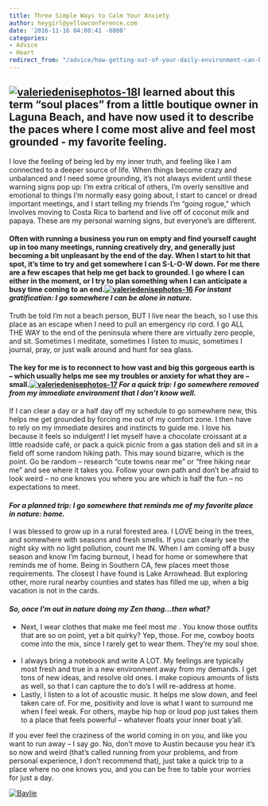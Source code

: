 ```yaml
---
title: Three Simple Ways to Calm Your Anxiety
author: heygirl@yellowconference.com
date: '2016-11-16 04:00:41 -0800'
categories:
- Advice
- Heart
redirect_from: "/advice/how-getting-out-of-your-daily-environment-can-help-your-anxiety-levels/"
---
```


## [![valeriedenisephotos-18](http://yellowconference.com/wp-content/uploads/2016/11/ValerieDenisePhotos-182.jpg)](http://yellowconference.com/wp-content/uploads/2016/11/ValerieDenisePhotos-182.jpg)**I learned about this term “soul places” from a little boutique owner in Laguna Beach, and have now used it to describe the paces where I come most alive and feel most grounded - my favorite feeling.**

I love the feeling of being led by my inner truth, and feeling like I am connected to a deeper source of life. When things become crazy and unbalanced and I need some grounding, it’s not always evident until these warning signs pop up: I’m extra critical of others, I’m overly sensitive and emotional to things I’m normally easy going about, I start to cancel or dread important meetings, and I start telling my friends I’m “going rogue," which involves moving to Costa Rica to bartend and live off of coconut milk and papaya. These are my personal warning signs, but everyone’s are different.

#### Often with running a business you run on empty and find yourself caught up in too many meetings, running creatively dry, and generally just becoming a bit unpleasant by the end of the day. When I start to hit that spot, it’s time to try and get somewhere I can S-L-O-W down. For me there are a few escapes that help me get back to grounded. I go where I can either in the moment, or I try to plan something when I can anticipate a busy time coming to an end.[![valeriedenisephotos-16](http://yellowconference.com/wp-content/uploads/2016/11/ValerieDenisePhotos-162.jpg)](http://yellowconference.com/wp-content/uploads/2016/11/ValerieDenisePhotos-162.jpg) _**For instant gratification: I go somewhere I can be alone in nature.**_

Truth be told I’m not a beach person, BUT I live near the beach, so I use this place as an escape when I need to pull an emergency rip cord. I go ALL THE WAY to the end of the peninsula where there are virtually zero people, and sit. Sometimes I meditate, sometimes I listen to music, sometimes I journal, pray, or just walk around and hunt for sea glass.

#### The key for me is to reconnect to how vast and big this gorgeous earth is – which usually helps me see my troubles or anxiety for what they are – small.[![valeriedenisephotos-17](http://yellowconference.com/wp-content/uploads/2016/11/ValerieDenisePhotos-173.jpg)](http://yellowconference.com/wp-content/uploads/2016/11/ValerieDenisePhotos-173.jpg) _**For a quick trip: I go somewhere removed from my immediate environment that I don’t know well.**_

If I can clear a day or a half day off my schedule to go somewhere new, this helps me get grounded by forcing me out of my comfort zone. I then have to rely on my immediate desires and instincts to guide me. I love his because it feels so indulgent! I let myself have a chocolate croissant at a little roadside café, or pack a quick picnic from a gas station deli and sit in a field off some random hiking path. This may sound bizarre, which is the point. Go be random – research “cute towns near me” or “free hiking near me” and see where it takes you. Follow your own path and don’t be afraid to look weird – no one knows you where you are which is half the fun – no expectations to meet.

#### _**For a planned trip: I go somewhere that reminds me of my favorite place in nature: home.**_

I was blessed to grow up in a rural forested area. I LOVE being in the trees, and somewhere with seasons and fresh smells. If you can clearly see the night sky with no light pollution, count me IN. When I am coming off a busy season and know I’m facing burnout, I head for home or somewhere that reminds me of home. Being in Southern CA, few places meet those requirements. The closest I have found is Lake Arrowhead. But exploring other, more rural nearby counties and states has filled me up, when a big vacation is not in the cards.  

#### _**So, once I’m out in nature doing my Zen thang...then what?**_

*   Next, I wear clothes that make me feel most _me_ . You know those outfits that are so on point, yet a bit quirky? Yep, those. For me, cowboy boots come into the mix, since I rarely get to wear them. They’re my soul shoe.  
*   I always bring a notebook and write A LOT. My feelings are typically most fresh and true in a new environment away from my demands. I get tons of new ideas, and resolve old ones. I make copious amounts of lists as well, so that I can capture the to do’s I will re-address at home.
*   Lastly, I listen to a lot of acoustic music. It helps me slow down, and feel taken care of. For me, positivity and love is what I want to surround me when I feel weak. For others, maybe hip hop or loud pop just takes them to a place that feels powerful – whatever floats your inner boat y’all.

If you ever feel the craziness of the world coming in on you, and like you want to run away – I say _go_. No, don’t move to Austin because you hear it’s so now and weird (that’s called running from your problems, and from personal experience, I don’t recommend that), just take a quick trip to a place where no one knows you, and you can be free to table your worries for just a day.

[![Baylie](http://yellowconference.com/wp-content/uploads/2016/04/Baylie.jpg)](http://www.abelimpact.com/)
